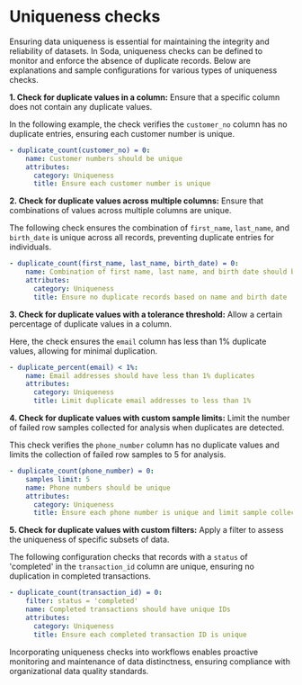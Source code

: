 # Uniqueness checks

Ensuring data uniqueness is essential for maintaining the integrity and reliability of datasets. In Soda, uniqueness checks can be defined to monitor and enforce the absence of duplicate records. Below are explanations and sample configurations for various types of uniqueness checks.

**1. Check for duplicate values in a column:** Ensure that a specific column does not contain any duplicate values.

In the following example, the check verifies the `customer_no` column has no duplicate entries, ensuring each customer number is unique.

```yaml
- duplicate_count(customer_no) = 0:
    name: Customer numbers should be unique
    attributes:
      category: Uniqueness
      title: Ensure each customer number is unique
```

**2. Check for duplicate values across multiple columns:** Ensure that combinations of values across multiple columns are unique.

The following check ensures the combination of `first_name`, `last_name`, and `birth_date` is unique across all records, preventing duplicate entries for individuals.


```yaml
- duplicate_count(first_name, last_name, birth_date) = 0:
    name: Combination of first name, last name, and birth date should be unique
    attributes:
      category: Uniqueness
      title: Ensure no duplicate records based on name and birth date
```

**3. Check for duplicate values with a tolerance threshold:** Allow a certain percentage of duplicate values in a column.

Here, the check ensures the `email` column has less than 1% duplicate values, allowing for minimal duplication.

```yaml
- duplicate_percent(email) < 1%:
    name: Email addresses should have less than 1% duplicates
    attributes:
      category: Uniqueness
      title: Limit duplicate email addresses to less than 1%
```

**4. Check for duplicate values with custom sample limits:** Limit the number of failed row samples collected for analysis when duplicates are detected.

This check verifies the `phone_number` column has no duplicate values and limits the collection of failed row samples to 5 for analysis.

```yaml
- duplicate_count(phone_number) = 0:
    samples limit: 5
    name: Phone numbers should be unique
    attributes:
      category: Uniqueness
      title: Ensure each phone number is unique and limit sample collection
```

**5. Check for duplicate values with custom filters:** Apply a filter to assess the uniqueness of specific subsets of data.

The following configuration checks that records with a `status` of 'completed' in the `transaction_id` column are unique, ensuring no duplication in completed transactions.

```yaml
- duplicate_count(transaction_id) = 0:
    filter: status = 'completed'
    name: Completed transactions should have unique IDs
    attributes:
      category: Uniqueness
      title: Ensure each completed transaction ID is unique
```

Incorporating uniqueness checks into workflows enables proactive monitoring and maintenance of data distinctness, ensuring compliance with organizational data quality standards.

